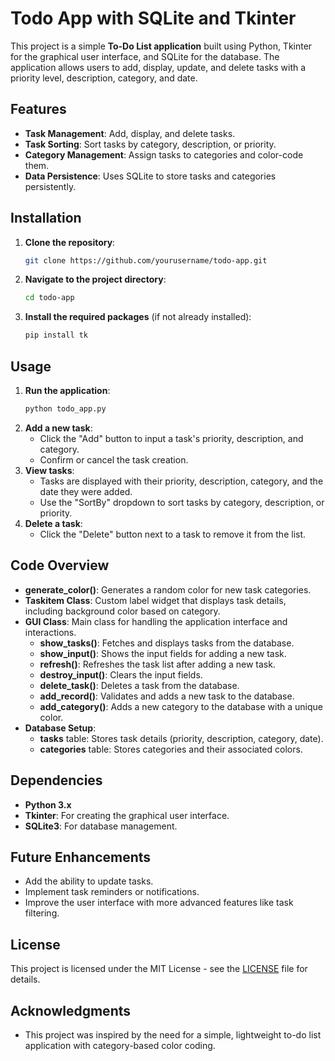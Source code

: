 # Todo App with SQLite and Tkinter

This project is a simple **To-Do List application** built using Python, Tkinter for the graphical user interface, and SQLite for the database. The application allows users to add, display, update, and delete tasks with a priority level, description, category, and date.

## Features

- **Task Management**: Add, display, and delete tasks.
- **Task Sorting**: Sort tasks by category, description, or priority.
- **Category Management**: Assign tasks to categories and color-code them.
- **Data Persistence**: Uses SQLite to store tasks and categories persistently.

## Installation

1. **Clone the repository**:
    ```sh
    git clone https://github.com/yourusername/todo-app.git
    ```
2. **Navigate to the project directory**:
    ```sh
    cd todo-app
    ```
3. **Install the required packages** (if not already installed):
    ```sh
    pip install tk
    ```

## Usage

1. **Run the application**:
    ```sh
    python todo_app.py
    ```
2. **Add a new task**: 
   - Click the "Add" button to input a task's priority, description, and category.
   - Confirm or cancel the task creation.
3. **View tasks**: 
   - Tasks are displayed with their priority, description, category, and the date they were added.
   - Use the "SortBy" dropdown to sort tasks by category, description, or priority.
4. **Delete a task**:
   - Click the "Delete" button next to a task to remove it from the list.
   
## Code Overview

- **generate_color()**: Generates a random color for new task categories.
- **Taskitem Class**: Custom label widget that displays task details, including background color based on category.
- **GUI Class**: Main class for handling the application interface and interactions.
  - **show_tasks()**: Fetches and displays tasks from the database.
  - **show_input()**: Shows the input fields for adding a new task.
  - **refresh()**: Refreshes the task list after adding a new task.
  - **destroy_input()**: Clears the input fields.
  - **delete_task()**: Deletes a task from the database.
  - **add_record()**: Validates and adds a new task to the database.
  - **add_category()**: Adds a new category to the database with a unique color.
- **Database Setup**: 
  - **tasks** table: Stores task details (priority, description, category, date).
  - **categories** table: Stores categories and their associated colors.

## Dependencies

- **Python 3.x**
- **Tkinter**: For creating the graphical user interface.
- **SQLite3**: For database management.

## Future Enhancements

- Add the ability to update tasks.
- Implement task reminders or notifications.
- Improve the user interface with more advanced features like task filtering.

## License

This project is licensed under the MIT License - see the [LICENSE](LICENSE) file for details.

## Acknowledgments

- This project was inspired by the need for a simple, lightweight to-do list application with category-based color coding.

